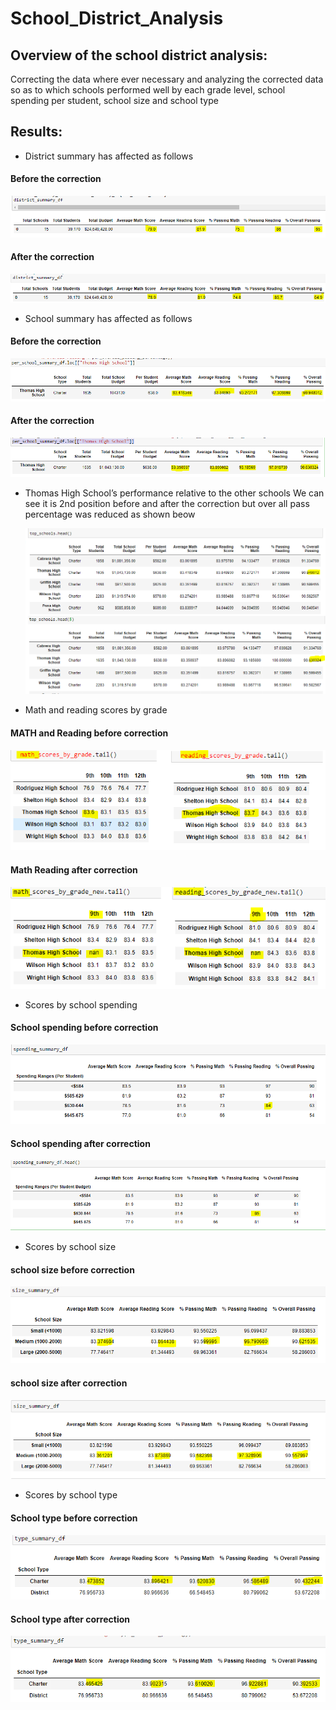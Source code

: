 # School_District_Analysis
## Overview of the school district analysis: 

Correcting the data where ever necessary and analyzing the corrected data so as to which schools performed well by each grade level, school spending per student, school size and school type

## Results:

 - District summary has affected as follows

#### Before the correction

![do](https://github.com/maddalisushmitha/School_District_Analysis/blob/main/images%20for%20readme/District_summary_old.png)

#### After the correction

![dn](https://github.com/maddalisushmitha/School_District_Analysis/blob/main/images%20for%20readme/District_summary_new.png)

 - School summary has affected as follows

#### Before the correction

![so](https://github.com/maddalisushmitha/School_District_Analysis/blob/main/images%20for%20readme/school_summary_old.png)

#### After the correction

![sn](https://github.com/maddalisushmitha/School_District_Analysis/blob/main/images%20for%20readme/school_summary_new.png)

- Thomas High School’s performance relative to the other schools
  We can see it is 2nd position before and after the correction but over all pass percentage was reduced as shown beow
  
  ![THSP](https://github.com/maddalisushmitha/School_District_Analysis/blob/main/images%20for%20readme/THS_Performance.png)
  
 - Math and reading scores by grade
 
 #### MATH and Reading before correction
 
 ![m](https://github.com/maddalisushmitha/School_District_Analysis/blob/main/images%20for%20readme/Grades_old.png)
 
 #### Math Reading after correction
 
 ![R](https://github.com/maddalisushmitha/School_District_Analysis/blob/main/images%20for%20readme/Grades_new.png)
 
 - Scores by school spending
 
 #### School spending before correction
 
 ![sb](https://github.com/maddalisushmitha/School_District_Analysis/blob/main/images%20for%20readme/school_spending_old.png)
 
 #### School spending after correction
 
 ![sa](https://github.com/maddalisushmitha/School_District_Analysis/blob/main/images%20for%20readme/school_spending_new.png)
 
 - Scores by school size
 
 #### school size before correction
 
 ![sb](https://github.com/maddalisushmitha/School_District_Analysis/blob/main/images%20for%20readme/school_size_old.png)
 
  #### school size after correction
  
  ![sa](https://github.com/maddalisushmitha/School_District_Analysis/blob/main/images%20for%20readme/school_size_new.png)
  
  - Scores by school type
  
  #### School type before correction
  
  ![sa](https://github.com/maddalisushmitha/School_District_Analysis/blob/main/images%20for%20readme/school_type_old.png)
  
  #### School type after correction
  
  ![sb](https://github.com/maddalisushmitha/School_District_Analysis/blob/main/images%20for%20readme/school_type_new.png)
  
  
  
 
